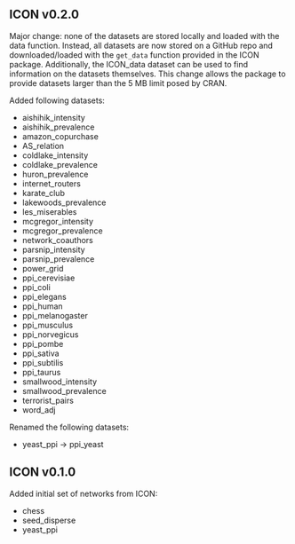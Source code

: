 ## ICON v0.2.0

Major change: none of the datasets are stored locally and loaded with the data function.
Instead, all datasets are now stored on a GitHub repo and downloaded/loaded with the `get_data` function provided in the ICON package.
Additionally, the ICON_data dataset can be used to find information on the datasets themselves.
This change allows the package to provide datasets larger than the 5 MB limit posed by CRAN.

Added following datasets:
* aishihik_intensity
* aishihik_prevalence
* amazon_copurchase
* AS_relation
* coldlake_intensity
* coldlake_prevalence
* huron_prevalence
* internet_routers
* karate_club
* lakewoods_prevalence
* les_miserables
* mcgregor_intensity
* mcgregor_prevalence
* network_coauthors
* parsnip_intensity
* parsnip_prevalence
* power_grid
* ppi_cerevisiae
* ppi_coli
* ppi_elegans
* ppi_human
* ppi_melanogaster
* ppi_musculus
* ppi_norvegicus
* ppi_pombe
* ppi_sativa
* ppi_subtilis
* ppi_taurus
* smallwood_intensity
* smallwood_prevalence
* terrorist_pairs
* word_adj

Renamed the following datasets:
* yeast_ppi -> ppi_yeast

## ICON v0.1.0

Added initial set of networks from ICON:
* chess
* seed_disperse
* yeast_ppi
